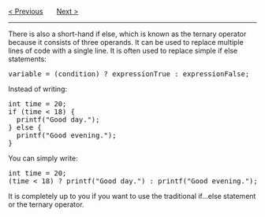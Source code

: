 <a href="/If-Else/Main.md">&lt; Previous</a>
&nbsp;&nbsp;&nbsp;&nbsp;&nbsp;
<a href="/Switch.md">Next &gt;</a>
<hr>
There is also a short-hand if else, which is known as the ternary operator because it consists of three operands. It can be used to replace multiple lines of code with a single line. It is often used to replace simple if else statements:
<pre>variable = (condition) ? expressionTrue : expressionFalse;</pre>
Instead of writing:
<pre>
int time = 20;
if (time &lt; 18) {
  printf("Good day.");
} else {
  printf("Good evening.");
}
</pre>
You can simply write:
<pre>
int time = 20;
(time &lt; 18) ? printf("Good day.") : printf("Good evening.");
</pre>
It is completely up to you if you want to use the traditional if...else statement or the ternary operator.
